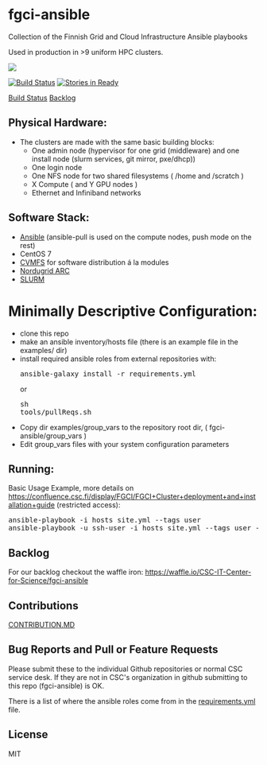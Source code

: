 # fgci-ansible
Collection of the Finnish Grid and Cloud Infrastructure Ansible playbooks

Used in production in >9 uniform HPC clusters.

<a href="https://research.csc.fi/fgci"><img src="meta/FGCI-logo.jpg"></a>

[![Build Status](https://travis-ci.org/CSC-IT-Center-for-Science/fgci-ansible.svg?branch=master)](https://travis-ci.org/CSC-IT-Center-for-Science/fgci-ansible) [![Stories in Ready](https://badge.waffle.io/CSC-IT-Center-for-Science/fgci-ansible.png?label=ready&title=Ready)](https://waffle.io/CSC-IT-Center-for-Science/fgci-ansible)

[Build Status](https://travis-ci.org/CSC-IT-Center-for-Science/fgci-ansible) [Backlog](https://waffle.io/CSC-IT-Center-for-Science/fgci-ansible)

## Physical Hardware:
 - The clusters are made with the same basic building blocks:
   - One admin node (hypervisor for one grid (middleware) and one install node (slurm services, git mirror, pxe/dhcp))
   - One login node
   - One NFS node for two shared filesystems ( /home and /scratch )
   - X Compute ( and Y GPU nodes )
   - Ethernet and Infiniband networks

## Software Stack:
 - [Ansible](http://ansible.com/) (ansible-pull is used on the compute nodes, push mode on the rest)
 - CentOS 7
 - [CVMFS](https://cernvm.cern.ch/portal/filesystem) for software distribution á la modules
 - [Nordugrid ARC](http://www.nordugrid.org/arc/)
 - [SLURM](https://slurm.schedmd.com/)

# Minimally Descriptive Configuration:
 - clone this repo
 - make an ansible inventory/hosts file (there is an example file in the examples/ dir)
 - install required ansible roles from external repositories with: <pre>ansible-galaxy install -r requirements.yml</pre> or <pre>sh tools/pullReqs.sh</pre>
 - Copy dir examples/group_vars to the repository root dir, ( fgci-ansible/group_vars )
 - Edit group_vars files with your system configuration parameters

## Running:

Basic Usage Example, more details on https://confluence.csc.fi/display/FGCI/FGCI+Cluster+deployment+and+installation+guide (restricted access):
<pre>
ansible-playbook -i hosts site.yml --tags user
ansible-playbook -u ssh-user -i hosts site.yml --tags user --diff
</pre>

## Backlog

For our backlog checkout the waffle iron: https://waffle.io/CSC-IT-Center-for-Science/fgci-ansible

## Contributions

<a href="CONTRIBUTION.MD">CONTRIBUTION.MD</a>

## Bug Reports and Pull or Feature Requests 

Please submit these to the individual Github repositories or normal CSC service desk. If they are not in CSC's organization in github submitting to this repo (fgci-ansible) is OK.

There is a list of where the ansible roles come from in the <a href="requirements.yml">requirements.yml</a> file.

## License

MIT
